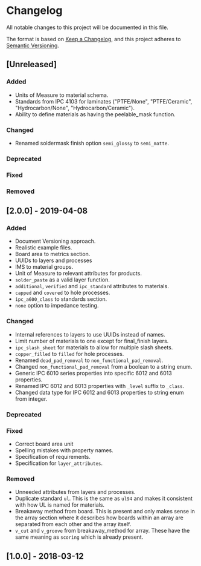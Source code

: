 # Changelog

All notable changes to this project will be documented in this file.

The format is based on [Keep a Changelog](https://keepachangelog.com/en/1.0.0/),
and this project adheres to [Semantic Versioning](https://semver.org/spec/v2.0.0.html).

## [Unreleased]

### Added

- Units of Measure to material schema.
- Standards from IPC 4103 for laminates ("PTFE/None", "PTFE/Ceramic", "Hydrocarbon/None", "Hydrocarbon/Ceramic").
- Ability to define materials as having the peelable_mask function.

### Changed

- Renamed soldermask finish option `semi_glossy` to `semi_matte`.

### Deprecated

### Fixed

### Removed

## [2.0.0] - 2019-04-08

### Added

- Document Versioning approach.
- Realistic example files.
- Board area to metrics section.
- UUIDs to layers and processes
- IMS to material groups.
- Unit of Measure to relevant attributes for products.
- `solder_paste` as a valid layer function.
- `additional`, `verified` and `ipc_standard` attributes to materials.
- `capped` and `covered` to hole processes.
- `ipc_a600_class` to standards section.
- `none` option to impedance testing.

### Changed

- Internal references to layers to use UUIDs instead of names.
- Limit number of materials to one except for final_finish layers.
- `ipc_slash_sheet` for materials to allow for multiple slash sheets.
- `copper_filled` to `filled` for hole processes.
- Renamed `dead_pad_removal` to `non_functional_pad_removal`.
- Changed `non_functional_pad_removal` from a boolean to a string enum.
- Generic IPC 6010 series properties into specific 6012 and 6013 properties.
- Renamed IPC 6012 and 6013 properties with `_level` suffix to `_class`.
- Changed data type for IPC 6012 and 6013 properties to string enum from integer.

### Deprecated

### Fixed

- Correct board area unit
- Spelling mistakes with property names.
- Specification of requirements.
- Specification for `layer_attributes`.

### Removed

- Unneeded attributes from layers and processes.
- Duplicate standard `ul`. This is the same as `ul94` and makes it consistent with how UL is named for materials.
- Breakaway method from board. This is present and only makes sense in the array section where it describes how boards within an array are separated from each other and the array itself.
- `v_cut` and `v_groove` from breakaway_method for array. These have the same meaning as `scoring` which is already present.

## [1.0.0] - 2018-03-12
